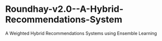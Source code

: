 # Roundhay-v2.0--A-Hybrid-Recommendations-System
A Weighted Hybrid Recommendations Systems using Ensemble Learning
